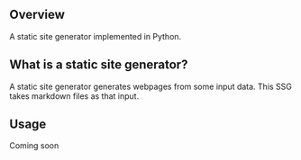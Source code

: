 ## Overview 

A static site generator implemented in Python. 

## What is a static site generator?

A static site generator generates webpages from some input data. This SSG takes markdown files as that input. 

## Usage 

Coming soon 
